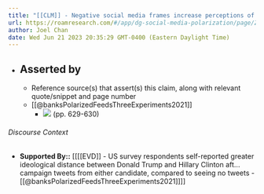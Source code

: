 ```yaml
---
title: "[[CLM]] - Negative social media frames increase perceptions of polarization even if they have no associated policy content"
url: https://roamresearch.com/#/app/dg-social-media-polarization/page/ZrqcUgnm2
author: Joel Chan
date: Wed Jun 21 2023 20:35:29 GMT-0400 (Eastern Daylight Time)
---
```


- ## Asserted by
    - Reference source(s) that assert(s) this claim, along with relevant quote/snippet and page number
    - [[@banksPolarizedFeedsThreeExperiments2021]]
        - ![](https://firebasestorage.googleapis.com/v0/b/firescript-577a2.appspot.com/o/imgs%2Fapp%2Fdg-social-media-polarization%2FnhPWPSxyDn.19.05%402x.png?alt=media&token=41fa3a84-5b9d-4b2c-b99b-0b511f4db2fa) (pp. 629-630)

###### Discourse Context

- **Supported By::** [[[[EVD]] - US survey respondents self-reported greater ideological distance between Donald Trump and Hillary Clinton aft... campaign tweets from either candidate, compared to seeing no tweets - [[@banksPolarizedFeedsThreeExperiments2021]]]]
